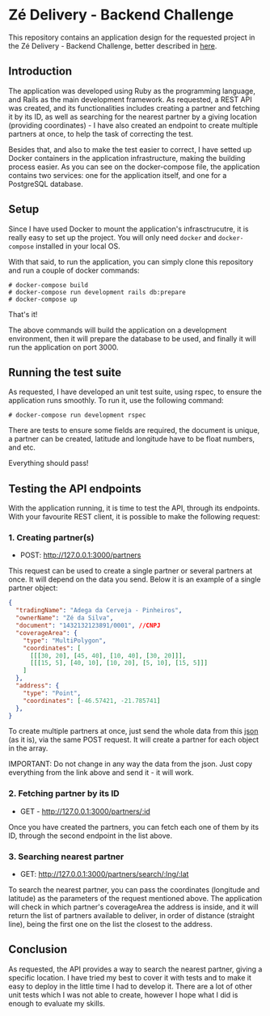 # Zé Delivery - Backend Challenge

This repository contains an application design for the requested project in the Zé Delivery - Backend Challenge, better described in [here](https://github.com/ZXVentures/ze-code-challenges/blob/master/backend.md).

## Introduction

The application was developed using Ruby as the programming language, and Rails as the main development framework. As requested, a REST API was created, and its functionalities includes creating a partner and fetching it by its ID, as well as searching for the nearest partner by a giving location (providing coordinates) - I have also created an endpoint to create multiple partners at once, to help the task of correcting the test.

Besides that, and also to make the test easier to correct, I have setted up Docker containers in the application infrastructure, making the building process easier. As you can see on the docker-compose file, the application contains two services: one for the application itself, and one for a PostgreSQL database.

## Setup

Since I have used Docker to mount the application's infrasctrucutre, it is really easy to set up the project. You will only need `docker` and `docker-compose` installed in your local OS.

With that said, to run the application, you can simply clone this repository and run a couple of docker commands:

```
# docker-compose build
# docker-compose run development rails db:prepare
# docker-compose up
```

That's it!

The above commands will build the application on a development environment, then it will prepare the database to be used, and finally it will run the application on port 3000.

## Running the test suite

As requested, I have developed an unit test suite, using rspec, to ensure the application runs smoothly. To run it, use the following command:

```
# docker-compose run development rspec
```

There are tests to ensure some fields are required, the document is unique, a partner can be created, latitude and longitude have to be float numbers, and etc.

Everything should pass!

## Testing the API endpoints

With the application running, it is time to test the API, through its endpoints. With your favourite REST client, it is possible to make the following request:

### 1. Creating partner(s)

- POST: http://127.0.0.1:3000/partners

This request can be used to create a single partner or several partners at once. It will depend on the data you send. Below it is an example of a single partner object:

```json
{
  "tradingName": "Adega da Cerveja - Pinheiros",
  "ownerName": "Zé da Silva",
  "document": "1432132123891/0001", //CNPJ
  "coverageArea": { 
    "type": "MultiPolygon", 
    "coordinates": [
      [[[30, 20], [45, 40], [10, 40], [30, 20]]], 
      [[[15, 5], [40, 10], [10, 20], [5, 10], [15, 5]]]
    ]
  },
  "address": { 
    "type": "Point",
    "coordinates": [-46.57421, -21.785741]
  },
}
```

To create multiple partners at once, just send the whole data from this [json](https://github.com/ZXVentures/ze-code-challenges/blob/master/files/pdvs.json) (as it is), via the same POST request. It will create a partner for each object in the array.

IMPORTANT: Do not change in any way the data from the json. Just copy everything from the link above and send it - it will work.

### 2. Fetching partner by its ID

- GET - http://127.0.0.1:3000/partners/:id

Once you have created the partners, you can fetch each one of them by its ID, through the second endpoint in the list above.

### 3. Searching nearest partner

- GET: http://127.0.0.1:3000/partners/search/:lng/:lat

To search the nearest partner, you can pass the coordinates (longitude and latitude) as the parameters of the request mentioned above. The application will check in which partner's coverageArea the address is inside, and it will return the list of partners available to deliver, in order of distance (straight line), being the first one on the list the closest to the address.

## Conclusion

As requested, the API provides a way to search the nearest partner, giving a specific location. I have tried my best to cover it with tests and to make it easy to deploy in the little time I had to develop it. There are a lot of other unit tests which I was not able to create, however I hope what I did is enough to evaluate my skills.

